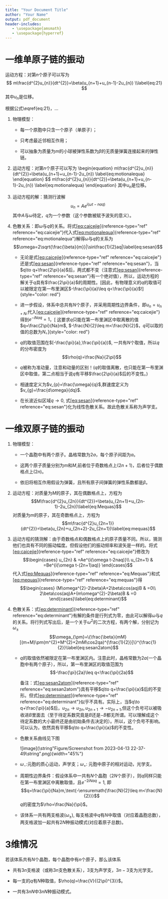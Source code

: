 ```yaml
---
title: "Your Document Title"
author: "Your Name"
output: pdf_document
header-includes:
   - \usepackage{amsmath}
   - \usepackage{hyperref}
---
```


# 一维单原子链的振动

运动方程：对第$n$个原子可以写为
$$
m\frac{d^{2}u_{n}}{dt^{2}}=\beta(u_{n+1}+u_{n-1}-2u_{n}) \\label{eq:21}
$$
其中$u_{n}$是位移。

根据公式\\eqref{eq:21}，...

1.  物理模型：

    -   每一个原胞中只含一个原子（单原子）；

    -   只考虑最近邻相互作用；

    -   可以抽象为质量为$m$的小球被弹性系数为$\beta$的无质量弹簧连接起来的弹性链。

2.  运动方程：对第$n$个原子可以写为
\begin{equation}
m\frac{d^{2}u_{n}}{dt^{2}}=\beta(u_{n+1}+u_{n-1}-2u_{n})
\label{eq:motionalequa}
\end{equation} $$
    m\frac{d^{2}u_{n}}{dt^{2}}=\beta(u_{n+1}+u_{n-1}-2u_{n}) \label{eq:motionalequa}
    \end{equation}
    其中$u_{n}$是位移。

3.  运动方程的解：猜测行波解
    $$u_{n}=Ae^{i(\omega t-naq)}\label{eq:caicejie}$$
    其中$A$与$\omega$待定，$q$为一个参数（这个参数被赋予波矢的意义）。

4.  色散关系：即$\omega$与$q$的关系。将式[\[eq:caicejie\]](#eq:caicejie){reference-type="ref"
    reference="eq:caicejie"}代入式[\[eq:motionalequa\]](#eq:motionalequa){reference-type="ref"
    reference="eq:motionalequa"}解得$\omega$与$q$的关系为
    $$\omega=2\sqrt{\frac{\beta}{m}}|\sin\frac{1}{2}aq|\label{eq:sesan}$$

    -   无论是式[\[eq:caicejie\]](#eq:caicejie){reference-type="ref"
        reference="eq:caicejie"}还是式[\[eq:sesan\]](#eq:sesan){reference-type="ref"
        reference="eq:sesan"}，当$q\to q+\frac{2\pi}{a}$后，两式都不变（注意式[\[eq:sesan\]](#eq:sesan){reference-type="ref"
        reference="eq:sesan"}有一个绝对值），所以，运动方程的解关于$q$具有$\frac{2\pi}{a}$的周期性。[因此，有物理意义的$q$的取值可以被限定在第一布里渊区$-\frac{\pi}{a}\leq q<\frac{\pi}{a}$!]{style="color: red"}

    -   进一步假设，体系中总共有$N$个原子，并采用周期性边界条件，即$u_{n}=u_{n+N}$,代入[\[eq:caicejie\]](#eq:caicejie){reference-type="ref"
        reference="eq:caicejie"}得到$e^{-iNaq}=1$，[
        这要求$q$只能在第一布里渊区中取离散的值$q=\frac{2\pi}{Na}m$,
        $-\frac{N}{2}\leq m<\frac{N}{2}$，$q$可以取的值的总数为$N$。]{style="color: red"}

    -   $q$的取值范围在$[-\frac{\pi}{a},\frac{\pi}{a})$,
        一共有$N$个取值，所以$q$的分布密度为 $$\rho(q)=\frac{Na}{2\pi}$$

    -   $q$被称为准动量，注意和动量的区别！($q$的取值离散，也只能在第一布里渊区中取值，第二点相当于说$q$有平移$\frac{2\pi}{a}$后的不变性。)

    -   相速度定义为$v_{p}=\frac{\omega}{q}$,群速度定义为$v_{g}=\frac{d\omega}{dq}$.

    -   在长波近似区域$q\to0$,
        式[\[eq:sesan\]](#eq:sesan){reference-type="ref"
        reference="eq:sesan"}化为线性色散关系。故此色散关系称为声学支。

# 一维双原子链的振动

1.  物理模型：

    -   一个晶胞中有两个原子。晶格常数为$2a$，每个原子间距为$a$。

    -   这两个原子质量分别为$m$和$M$,前者位于奇数格点上($2n+1$)，后者位于偶数格点上($2n$)。

    -   依旧将相互作用假设为弹簧，且所有原子间弹簧的弹性系数都是$\beta$。

2.  运动方程：对质量为$M$的原子，其在偶数格点上，方程为
    $$M\frac{d^{2}u_{2n}}{dt^{2}}=\beta(u_{2n+1}+u_{2n-1}-2u_{2n})\label{eq:Mequas}$$
    对质量为$m$的原子，其在奇数格点上，方程为
    $$m\frac{d^{2}u_{2n+1}}{dt^{2}}=\beta(u_{2n}+u_{2n+2}-2u_{2n+1})\label{eq:mequas}$$

3.  运动方程的猜测解：由于奇数格点和偶数格点上的原子质量不同。所以，猜测他们也具有不同的振动幅度。但假设他们的振动频率和波矢是一样的。将式[\[eq:caicejie\]](#eq:caicejie){reference-type="ref"
    reference="eq:caicejie"}修改为 $$\begin{cases}
    u_{2n} & =Ae^{i(\omega t-2naq)}\\
    u_{2n+1} & =Be^{i(\omega t-(2n+1)aq)}
    \end{cases}$$ 代入式[\[eq:Mequas\]](#eq:Mequas){reference-type="ref"
    reference="eq:Mequas"}和式[\[eq:mequas\]](#eq:mequas){reference-type="ref"
    reference="eq:mequas"}得 $$\begin{cases}
    (M\omega^{2}-2\beta)A+2\beta\cos(aq)B & =0\\
    2\beta\cos(aq)A+(m\omega^{2}-2\beta)B & =0
    \end{cases}\label{eq:determinant}$$

4.  色散关系：式[\[eq:determinant\]](#eq:determinant){reference-type="ref"
    reference="eq:determinant"}有解的条件是行列式为零，由此可以解得$\omega$与$q$的关系。将行列式写出后，是一个关于$\omega^{2}$的二次方程，有两个解，分别记为$\omega_{\pm}$
    $$\omega_{\pm}=\{\frac{\beta}{mM}[(m+M)\pm(m^{2}+M^{2}+2mM\cos2qa)^{\frac{1}{2}}]\}^{\frac{1}{2}}\label{eq:sesan2atom}$$

    -   $q$的取值依然被限定在第一布里渊区内。注意此时，晶格常数为$2a$(一个晶胞中有两个原子），所以，第一布里渊区的取值范围为
        $$-\frac{\pi}{2a}\leq q<\frac{\pi}{2a}$$

        备注：式[\[eq:sesan2atom\]](#eq:sesan2atom){reference-type="ref"
        reference="eq:sesan2atom"}具有平移$q\to q+\frac{\pi}{a}$后的不变形。但式[\[eq:determinant\]](#eq:determinant){reference-type="ref"
        reference="eq:determinant"}似乎不具有。实际上，当$q\to q+\frac{\pi}{a}$后，$u_{2n}\to u_{2n},u_{2n+1}\to-u_{2n+1}$,但这个负号可以被吸收进$B$里面去（至于待定系数究竟是$B$还是$-B$都无所谓。可以理解成这个待定系数的大小最终还是由初始条件去决定的）。所以，这个负号不影响。可以认为，依然具有平移$q\to q+\frac{\pi}{a}$的不变性。

    -   色散关系曲线见下图

        ![image](\string"Figure/Screenshot from 2023-04-13 22-37-49\string".png){width="45%"}

    -   $\omega_{-}$:元胞的质心运动，声学支；$\omega_{+}$:
        元胞中原子的相对运动，光学支。

    -   周期性边界条件：假设体系中一共有$N$个晶胞（$2N$个原子），则$q$同样只能在第一布里渊区中离散取值，且$e^{-2iNaq}=1$,
        即
        $$q=\frac{\pi}{Na}m,\text{-\ensuremath{\frac{N}{2}\leq m<\frac{N}{2}}}$$
        $q$的密度为$\rho=\frac{Na}{\pi}$。

    -   该体系一共有两支格波($\omega_{\pm}$),
        每支格波中$q$有$N$中取值（对应着晶胞总数），两支格波加一起共有$2N$种振动模式(对应着原子总数)。

# 3维情况

若该体系共有$N$个晶胞，每个晶胞中有$n$个原子，那么该体系

-   共有$3n$支格波（或称$3n$支色散关系），$3$支为声学支，$3n-3$支为光学支。

-   每一支的$q$有$N$种取值，$\rho(q)=\frac{V}{(2\pi)^{3}}$。

-   一共有$3nN$中$3nN$种振动模式。
